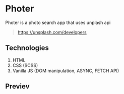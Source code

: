 # Photer

Photer is a photo search app that uses unplash api
> https://unsplash.com/developers

## Technologies
1. HTML
2. CSS (SCSS)
3. Vanilla JS (DOM manipulation, ASYNC, FETCH API)

## Previev
> 

